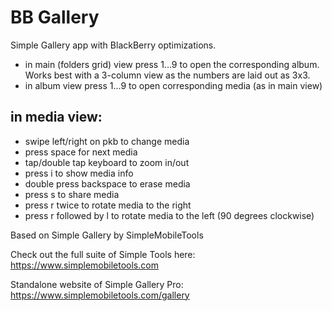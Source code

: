 # BB Gallery

Simple Gallery app with BlackBerry optimizations.
- in main (folders grid) view press 1...9 to open the corresponding album. Works best with a 3-column view as the numbers are laid out as 3x3.
- in album view press 1...9 to open corresponding media (as in main view)
## in media view:
- swipe left/right on pkb to change media
- press space for next media
- tap/double tap keyboard to zoom in/out
- press i to show media info
- double press backspace to erase media
- press s to share media
- press r twice to rotate media to the right
- press r followed by l to rotate media to the left (90 degrees clockwise)


Based on Simple Gallery by SimpleMobileTools

Check out the full suite of Simple Tools here:
https://www.simplemobiletools.com


Standalone website of Simple Gallery Pro:
https://www.simplemobiletools.com/gallery
